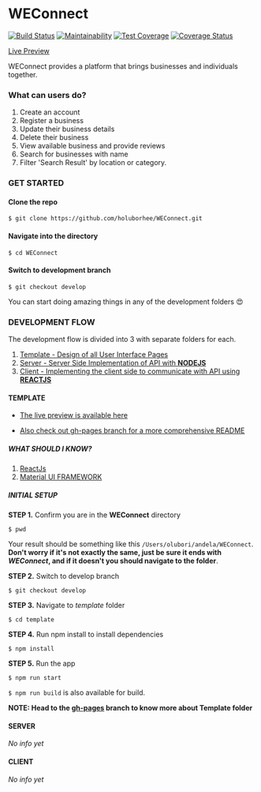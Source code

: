 # WEConnect 

[![Build Status](https://travis-ci.org/holuborhee/WEConnect.svg?branch=develop)](https://travis-ci.org/holuborhee/WEConnect)
[![Maintainability](https://api.codeclimate.com/v1/badges/e0aa8b61ece87953e078/maintainability)](https://codeclimate.com/github/holuborhee/WEConnect/maintainability)
[![Test Coverage](https://api.codeclimate.com/v1/badges/e0aa8b61ece87953e078/test_coverage)](https://codeclimate.com/github/holuborhee/WEConnect/test_coverage)
[![Coverage Status](https://coveralls.io/repos/github/Rhotimee/weconnect/badge.svg)](https://coveralls.io/github/Rhotimee/weconnect)


[Live Preview](https://holuborhee.github.io/WEConnect/)

WEConnect provides a platform that brings businesses and individuals together.


### What can users do?

1. Create an account
2. Register a business
3. Update their business details
4. Delete their business
5. View available business and provide reviews
6. Search for businesses with name
7. Filter 'Search Result' by location or category.

### GET STARTED

#### Clone the repo

```$ git clone https://github.com/holuborhee/WEConnect.git  ```

#### Navigate into the directory

```$ cd WEConnect```

#### Switch to development branch

```$ git checkout develop```

You can start doing amazing things in any of the development folders :heart_eyes:


###  DEVELOPMENT FLOW

The development flow is divided into 3 with separate folders for each.

1. [Template - Design of all User Interface Pages](#template)
2. [Server - Server Side Implementation of API with **NODEJS**](#server)
3. [Client - Implementing the client side to communicate with API using **REACTJS**](#client)

#### TEMPLATE

- [The live preview is available here](https://holuborhee.github.io/WEConnect/)

- [Also check out gh-pages branch for a more comprehensive README](https://github.com/holuborhee/WEConnect/tree/gh-pages)

##### WHAT SHOULD I KNOW?
1. [ReactJs](https://reactjs.org)
2. [Material UI FRAMEWORK](https://www.material-ui.com)

##### INITIAL SETUP

**STEP 1.** Confirm you are in the **WEConnect** directory

```$ pwd```

Your result should be something like this ```/Users/olubori/andela/WEConnect```. **Don't worry if it's not exactly the same, just be sure it ends with *WEConnect*, and if it doesn't you should navigate to the folder**.

**STEP 2.** Switch to develop branch

```$ git checkout develop```

**STEP 3.** Navigate to *template* folder

```$ cd template```

**STEP 4.** Run npm install to install dependencies

```$ npm install```

**STEP 5.** Run the app

```$ npm run start```


```$ npm run build``` is also available for build.


**NOTE: Head to the [gh-pages](https://github.com/holuborhee/WEConnect/tree/gh-pages) branch to know more about Template folder**


#### SERVER

*No info yet*

#### CLIENT

*No info yet*




